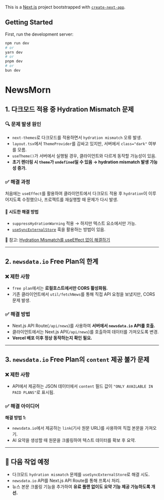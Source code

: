This is a [Next.js](https://nextjs.org) project bootstrapped with [`create-next-app`](https://nextjs.org/docs/app/api-reference/cli/create-next-app).

## Getting Started

First, run the development server:

```bash
npm run dev
# or
yarn dev
# or
pnpm dev
# or
bun dev
```

# NewsMorn

## 1. 다크모드 적용 중 Hydration Mismatch 문제

### 🔍 문제 발생 원인

- `next-themes`로 다크모드를 적용하면서 `hydration mismatch` 오류 발생.
- `layout.tsx`에서 `ThemeProvider`를 감싸고 있지만, 서버에서 `class="dark"` 여부를 모름.
- `useTheme()`가 서버에서 실행될 경우, 클라이언트와 다르게 동작할 가능성이 있음.
- **초기 렌더링 시 `theme`가 `undefined`일 수 있음 → hydration mismatch 발생 가능성 증가.**

### ✅ 해결 과정

처음에는 `useEffect`를 활용하여 클라이언트에서 다크모드 적용 후 `hydration`이 이루어지도록 수정했으나, 프로젝트를 재실행할 때 문제가 다시 발생.

#### 🚀 시도한 해결 방법

- `suppressHydrationWarning` 적용 → 하지만 텍스트 요소에서만 가능.
- [`useSyncExternalStore`](https://react.dev/reference/react/useSyncExternalStore#usesyncexternalstore) 훅을 활용하는 방법이 있음.

🔗 참고: [Hydration Mismatch를 useEffect 없이 해결하기](https://medium.com/@jiwoochoics/%EC%96%B4%EC%A9%94-%EC%88%98-%EC%97%86%EB%8A%94-hydration-mismatch%EB%A5%BC-useeffect%EC%97%86%EC%9D%B4-%ED%95%B4%EA%B2%B0%ED%95%98%EA%B8%B0-c984c9120f9b)

---

## 2. `newsdata.io` Free Plan의 한계

### ❌ 제한 사항

- `free plan`에서는 **로컬호스트에서만 CORS 활성화됨.**
- 기존 클라이언트에서 `util/fetchNews`를 통해 직접 API 요청을 보냈지만, CORS 문제 발생.

### ✅ 해결 방법

- Next.js API Route(`/api/news`)를 사용하여 **서버에서 `newsdata.io` API를 호출.**
- 클라이언트에서는 Next.js API(`/api/news`)를 호출하여 데이터를 가져오도록 변경.
- **Vercel 배포 이후 정상 동작하는지 확인 필요.**

---

## 3. `newsdata.io` Free Plan의 `content` 제공 불가 문제

### ❌ 제한 사항

- API에서 제공하는 JSON 데이터에서 `content` 필드 값이 `"ONLY AVAILABLE IN PAID PLANS"`로 표시됨.

### ✅ 해결 아이디어

**해결 방법 1:**

- `newsdata.io`에서 제공하는 `link`(기사 원문 URL)를 사용하여 직접 본문을 가져오기.
- AI 요약을 생성할 때 원문을 크롤링하여 텍스트 데이터를 확보 후 요약.

---

## 🚀 다음 작업 예정

- 다크모드 `hydration mismatch` 문제를 `useSyncExternalStore`로 해결 시도.
- `newsdata.io` API를 Next.js API Route를 통해 프록시 처리.
- 뉴스 본문 크롤링 기능을 추가하여 **유료 플랜 없이도 요약 기능 제공 가능하도록 개선.**
